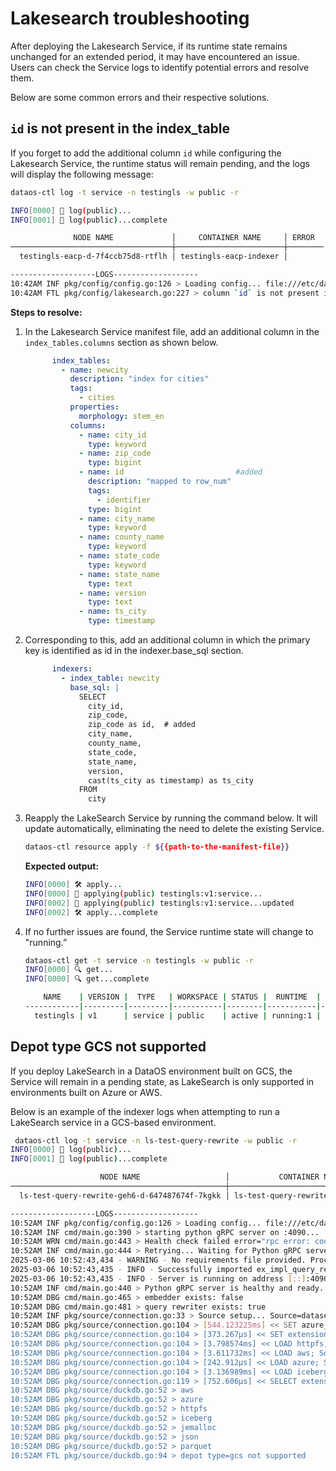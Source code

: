 # Lakesearch troubleshooting

After deploying the Lakesearch Service, if its runtime state remains unchanged for an extended period, it may have encountered an issue. Users can check the Service logs to identify potential errors and resolve them.

Below are some common errors and their respective solutions.

## `id` is not present in the index_table

If you forget to add the additional column `id` while configuring the Lakesearch Service, the runtime status will remain pending, and the logs will display the following message:

```bash
dataos-ctl log -t service -n testingls -w public -r

INFO[0000] 📃 log(public)...                             
INFO[0001] 📃 log(public)...complete                     

              NODE NAME             │     CONTAINER NAME     │ ERROR  
────────────────────────────────────┼────────────────────────┼────────
  testingls-eacp-d-7f4ccb75d8-rtflh │ testingls-eacp-indexer │        

-------------------LOGS-------------------
10:42AM INF pkg/config/config.go:126 > Loading config... file:///etc/dataos/config/lakesearch.yaml [success]
10:42AM FTL pkg/config/lakesearch.go:227 > column `id` is not present in the index_table: newcity columns schema, mandatory column.

```

**Steps to resolve:**

1. In the Lakesearch Service manifest file, add an additional column in the `index_tables.columns` section as shown below.
    
    ```yaml
          index_tables:
            - name: newcity
              description: "index for cities"
              tags:
                - cities
              properties:
                morphology: stem_en
              columns:
                - name: city_id
                  type: keyword
                - name: zip_code
                  type: bigint  
                - name: id                         #added
                  description: "mapped to row_num"
                  tags:
                    - identifier
                  type: bigint
                - name: city_name
                  type: keyword
                - name: county_name
                  type: keyword
                - name: state_code
                  type: keyword
                - name: state_name
                  type: text
                - name: version
                  type: text
                - name: ts_city
                  type: timestamp
    ```
    
2. Corresponding to this, add an additional column in which the primary key is identified as id in the indexer.base_sql section.
    
    ```yaml
          indexers:
            - index_table: newcity
              base_sql: |
                SELECT 
                  city_id,
                  zip_code,
                  zip_code as id,  # added
                  city_name,
                  county_name,
                  state_code,
                  state_name,
                  version,
                  cast(ts_city as timestamp) as ts_city
                FROM 
                  city
    ```
    
3. Reapply the LakeSearch Service by running the command below. It will update automatically, eliminating the need to delete the existing Service.
    
    ```bash
    dataos-ctl resource apply -f ${{path-to-the-manifest-file}}
    ```
    
    **Expected output:**
    
    ```bash
    INFO[0000] 🛠 apply...                                   
    INFO[0000] 🔧 applying(public) testingls:v1:service...   
    INFO[0002] 🔧 applying(public) testingls:v1:service...updated 
    INFO[0002] 🛠 apply...complete  
    ```
    
4. If no further issues are found, the Service runtime state will change to "running.”
    
    ```bash
    dataos-ctl get -t service -n testingls -w public -r                 
    INFO[0000] 🔍 get...                                     
    INFO[0000] 🔍 get...complete                             
    
        NAME    | VERSION |  TYPE   | WORKSPACE | STATUS |  RUNTIME  |    OWNER     
    ------------|---------|---------|-----------|--------|-----------|--------------
      testingls | v1      | service | public    | active | running:1 | iamgroot  
    
    ```

## Depot type GCS not supported

If you deploy LakeSearch in a DataOS environment built on GCS, the Service will remain in a pending state, as LakeSearch is only supported in environments built on Azure or AWS.

Below is an example of the indexer logs when attempting to run a LakeSearch service in a GCS-based environment.

```bash
 dataos-ctl log -t service -n ls-test-query-rewrite -w public -r
INFO[0000] 📃 log(public)...                             
INFO[0001] 📃 log(public)...complete                     

                    NODE NAME                   │           CONTAINER NAME           │ ERROR  
────────────────────────────────────────────────┼────────────────────────────────────┼────────
  ls-test-query-rewrite-geh6-d-647487674f-7kgkk │ ls-test-query-rewrite-geh6-indexer │        

-------------------LOGS-------------------
10:52AM INF pkg/config/config.go:126 > Loading config... file:///etc/dataos/config/lakesearch.yaml [success]
10:52AM INF cmd/main.go:390 > starting python gRPC server on :4090...
10:52AM WRN cmd/main.go:443 > Health check failed error="rpc error: code = Unavailable desc = connection error: desc = \"transport: Error while dialing: dial tcp 127.0.0.1:4090: connect: connection refused\""
10:52AM INF cmd/main.go:444 > Retrying... Waiting for Python gRPC server to be ready (1/100)
2025-03-06 10:52:43,434 - WARNING - No requirements file provided. Proceeding without installation.
2025-03-06 10:52:43,435 - INFO - Successfully imported ex_impl_query_rewriter
2025-03-06 10:52:43,435 - INFO - Server is running on address [::]:4090...
10:52AM INF cmd/main.go:440 > Python gRPC server is healthy and ready.
10:52AM DBG cmd/main.go:465 > embedder exists: false
10:52AM DBG cmd/main.go:481 > query rewriter exists: true
10:52AM INF pkg/source/connection.go:33 > Source setup... Source=datasets
10:52AM DBG pkg/source/connection.go:104 > [544.123225ms] << SET azure_transport_option_type = 'curl'; Source=datasets took=544.123225
10:52AM DBG pkg/source/connection.go:104 > [373.267µs] << SET extension_directory='/extensions'; Source=datasets took=0.373267
10:52AM DBG pkg/source/connection.go:104 > [3.798574ms] << LOAD httpfs; Source=datasets took=3.798574
10:52AM DBG pkg/source/connection.go:104 > [3.611732ms] << LOAD aws; Source=datasets took=3.611732
10:52AM DBG pkg/source/connection.go:104 > [242.912µs] << LOAD azure; Source=datasets took=0.242912
10:52AM DBG pkg/source/connection.go:104 > [3.136989ms] << LOAD iceberg; Source=datasets took=3.136989
10:52AM DBG pkg/source/connection.go:119 > [752.606µs] << SELECT extension_name FROM duckdb_extensions() WHERE loaded = true Source=datasets took=0.752606
10:52AM DBG pkg/source/duckdb.go:52 > aws
10:52AM DBG pkg/source/duckdb.go:52 > azure
10:52AM DBG pkg/source/duckdb.go:52 > httpfs
10:52AM DBG pkg/source/duckdb.go:52 > iceberg
10:52AM DBG pkg/source/duckdb.go:52 > jemalloc
10:52AM DBG pkg/source/duckdb.go:52 > json
10:52AM DBG pkg/source/duckdb.go:52 > parquet
10:52AM FTL pkg/source/duckdb.go:94 > depot type=gcs not supported
```




